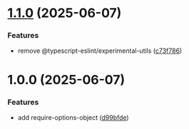 # [1.1.0](https://github.com/mjfwebb/require-options-object/compare/v1.0.0...v1.1.0) (2025-06-07)


### Features

* remove @typescript-eslint/experimental-utils ([c73f786](https://github.com/mjfwebb/require-options-object/commit/c73f7869458f880868684de477fa587d491d4399))

# 1.0.0 (2025-06-07)


### Features

* add require-options-object ([d99bfde](https://github.com/mjfwebb/require-options-object/commit/d99bfde97dced3e91b399148e73ba8cc0aec37da))
